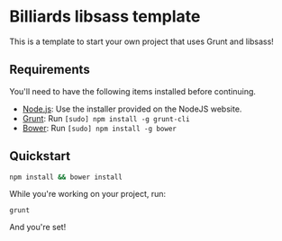 # Billiards libsass template

This is a template to start your own project that uses Grunt and libsass!

## Requirements

You'll need to have the following items installed before continuing.

  * [Node.js](http://nodejs.org): Use the installer provided on the NodeJS website.
  * [Grunt](http://gruntjs.com/): Run `[sudo] npm install -g grunt-cli`
  * [Bower](http://bower.io): Run `[sudo] npm install -g bower`

## Quickstart

```bash
npm install && bower install
```

While you're working on your project, run:

`grunt`

And you're set!


